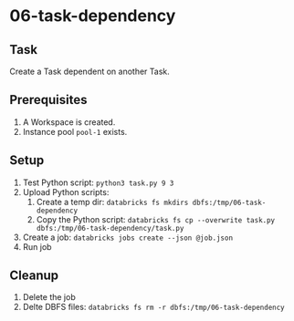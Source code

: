 # 06-task-dependency

## Task
Create a Task dependent on another Task.

## Prerequisites
1. A Workspace is created.
2. Instance pool `pool-1` exists.

## Setup
1. Test Python script: `python3 task.py 9 3`
2. Upload Python scripts:
	1. Create a temp dir: `databricks fs mkdirs dbfs:/tmp/06-task-dependency`
	2. Copy the Python script: `databricks fs cp --overwrite task.py dbfs:/tmp/06-task-dependency/task.py`
3. Create a job: `databricks jobs create --json @job.json`
4. Run job

## Cleanup
1. Delete the job
2. Delte DBFS files: `databricks fs rm -r dbfs:/tmp/06-task-dependency`
